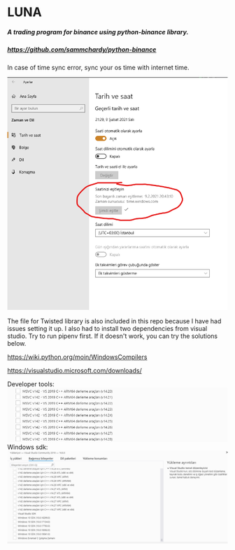 # LUNA

##### A trading program for binance using python-binance library.

##### https://github.com/sammchardy/python-binance


In case of time sync error, sync your os time with internet time.

![windows time sync](./docs/sync%20internet%20time.png)

The file for Twisted library is also included in this repo because I have
had issues setting it up. I also had to install two dependencies from visual studio.
Try to run pipenv first. If it doesn't work, you can try the solutions below.

https://wiki.python.org/moin/WindowsCompilers

https://visualstudio.microsoft.com/downloads/

Developer tools:
![mscv download](./docs/visual%20studio%20developer%20tools%20turkish.png)
Windows sdk:
![sdk_download](./docs/latest%20windows%2010%20sdk.png)
